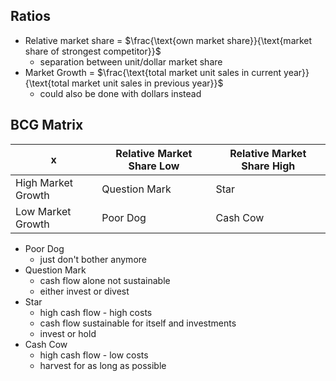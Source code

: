 ## Ratios
- Relative market share = $\frac{\text{own market share}}{\text{market share of strongest competitor}}$
	- separation between unit/dollar market share
- Market Growth = $\frac{\text{total market unit sales in current year}}{\text{total market unit sales in previous year}}$
	- could also be done with dollars instead
## BCG Matrix

| x                  | Relative Market Share Low | Relative Market Share High |
| ------------------ | ------------------------- | -------------------------- |
| High Market Growth | Question Mark             | Star                       |
| Low Market Growth  | Poor Dog                  | Cash Cow                   |

- Poor Dog
	- just don't bother anymore
- Question Mark
	- cash flow alone not sustainable
	- either invest or divest
- Star
	- high cash flow - high costs
	- cash flow sustainable for itself and investments
	- invest or hold
- Cash Cow
	- high cash flow - low costs
	- harvest for as long as possible
